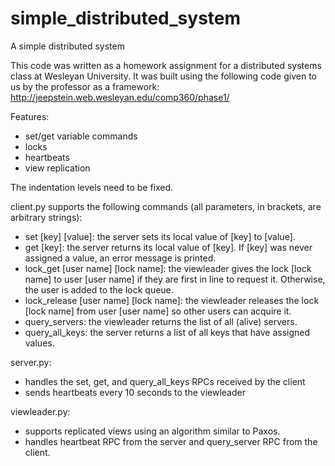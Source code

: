 # simple_distributed_system
A simple distributed system

This code was written as a homework assignment for a distributed systems class at Wesleyan University. It was built using the following code given to us by the professor as a framework: http://jeepstein.web.wesleyan.edu/comp360/phase1/

Features:
- set/get variable commands
- locks
- heartbeats
- view replication

The indentation levels need to be fixed.

client.py supports the following commands (all parameters, in brackets, are arbitrary strings):
- set [key] [value]: the server sets its local value of [key] to [value]. 
- get [key]: the server returns its local value of [key]. If [key] was never assigned a value, an error message is printed.
- lock_get [user name] [lock name]: the viewleader gives the lock [lock name] to user [user name] if they are first in line to request it. Otherwise, the user is added to the lock queue.
- lock_release [user name] [lock name]: the viewleader releases the lock [lock name] from user [user name] so other users can acquire it.
- query_servers: the viewleader returns the list of all (alive) servers.
- query_all_keys: the server returns a list of all keys that have assigned values.

server.py:
- handles the set, get, and query_all_keys RPCs received by the client
- sends heartbeats every 10 seconds to the viewleader

viewleader.py:
- supports replicated views using an algorithm similar to Paxos.
- handles heartbeat RPC from the server and query_server RPC from the client.




